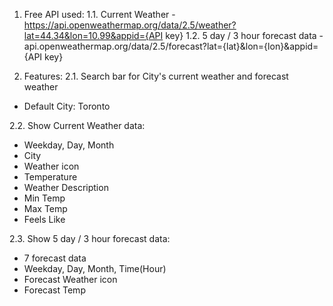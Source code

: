 1. Free API used:
1.1. Current Weather - https://api.openweathermap.org/data/2.5/weather?lat=44.34&lon=10.99&appid={API key}
1.2. 5 day / 3 hour forecast data - api.openweathermap.org/data/2.5/forecast?lat={lat}&lon={lon}&appid={API key}

2. Features:
2.1. Search bar for City's current weather and forecast weather
- Default City: Toronto

2.2. Show Current Weather data:
- Weekday, Day, Month
- City
- Weather icon
- Temperature
- Weather Description
- Min Temp
- Max Temp
- Feels Like

2.3. Show 5 day / 3 hour forecast data:
- 7 forecast data
- Weekday, Day, Month, Time(Hour)
- Forecast Weather icon
- Forecast Temp